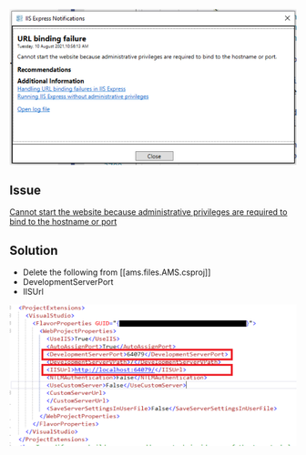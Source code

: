 
![](assets/images/2021-08-10-10-57-12.png)

## Issue

[Cannot start the website because administrative privileges are required to bind to the hostname or port](https://realmpkdotnet.wordpress.com/2015/11/16/cannot-start-the-website-because-administrative-privileges-are-required-to-bind-to-the-hostname-or-port/)

## Solution

-  Delete the following from  [[ams.files.AMS.csproj]]
  - DevelopmentServerPort
  - IISUrl

  ![](assets/images/2021-08-20-10-29-03.png)
